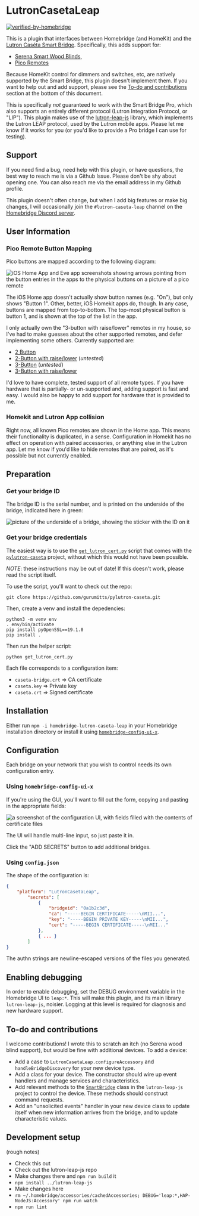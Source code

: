 # LutronCasetaLeap

[![verified-by-homebridge](https://badgen.net/badge/homebridge/verified/purple)](https://github.com/homebridge/homebridge/wiki/Verified-Plugins)

This is a plugin that interfaces between Homebridge (and HomeKit) and the [Lutron Caséta Smart Bridge](https://www.casetawireless.com/products/expansion-kits-and-smart-bridge). Specifically, this adds support for:

* [Serena Smart Wood Blinds](https://www.serenashades.com),
* [Pico Remotes](https://www.lutron.com/en-US/Products/Pages/Components/PicoWirelessController/Models.aspx)

Because HomeKit control for dimmers and switches, etc, are natively supported by the Smart Bridge, this plugin doesn't implement them. If you want to help out and add support, please see the [To-do and contributions](#to-do-and-contributions) section at the bottom of this document.

This is specifically _not_ guaranteed to work with the Smart Bridge Pro, which also supports an entirely different protocol (Lutron Integration Protocol, or "LIP"). This plugin makes use of the [lutron-leap-js](https://github.com/thenewwazoo/lutron-leap-js) library, which implements the Lutron LEAP protocol, used by the Lutron mobile apps. Please let me know if it works for you (or you'd like to provide a Pro bridge I can use for testing).

## Support

If you need find a bug, need help with this plugin, or have questions, the best way to reach me is via a Github Issue. Please don't be shy about opening one. You can also reach me via the email address in my Github profile.

This plugin doesn't often change, but when I add big features or make big changes, I will occasionally join the `#lutron-caseta-leap` channel on the [Homebridge Discord server](https://discord.gg/RcV7fa8).

## User Information

### Pico Remote Button Mapping

Pico buttons are mapped according to the following diagram:

![iOS Home App and Eve app screenshots showing arrows pointing from the button entries in the apps to the physical buttons on a picture of a pico remote](assets/buttons_map.png)

The iOS Home app doesn't actually show button names (e.g. "On"), but only shows "Button 1". Other, better, iOS Homekit apps do, though. In any case, buttons are mapped from top-to-bottom. The top-most physical button is button 1, and is shown at the top of the list in the app.

I only actually own the "3-button with raise/lower" remotes in my house, so I've had to make guesses about the other supported remotes, and defer implementing some others. Currently supported are:

* [2 Button](https://www.lutron.com/en-US/pages/SupportCenter/support.aspx?modelNumber=PJ2-2B&Section=Documents)
* [2-Button with raise/lower](https://www.lutron.com/en-US/pages/SupportCenter/support.aspx?modelNumber=PJ2-2BRL&Section=Documents) (*untested*)
* [3-Button](https://www.lutron.com/en-US/pages/SupportCenter/support.aspx?modelNumber=PJ2-3B&Section=Documents) (*untested*)
* [3-Button with raise/lower](https://www.lutron.com/en-US/pages/SupportCenter/support.aspx?modelNumber=PJ2-3BRL&Section=Documents)

I'd love to have complete, tested support of all remote types. If you have hardware that is partially- or un-supported and, adding support is fast and easy. I would also be happy to add support for hardware that is provided to me.

### Homekit and Lutron App collision

Right now, all known Pico remotes are shown in the Home app. This means their functionality is duplicated, in a sense. Configuration in Homekit has no effect on operation with paired accessories, or anything else in the Lutron app. Let me know if you'd like to hide remotes that are paired, as it's possible but not currently enabled.

## Preparation

### Get your bridge ID

The bridge ID is the serial number, and is printed on the underside of the bridge, indicated here in green:

![picture of the underside of a bridge, showing the sticker with the ID on it](assets/bridge.png)

### Get your bridge credentials

The easiest way is to use the [`get_lutron_cert.py`](https://github.com/gurumitts/pylutron-caseta/blob/dev/get_lutron_cert.py) script that comes with the [`pylutron-caseta`](https://github.com/gurumitts/pylutron-caseta) project, without which this would not have been possible.

*NOTE*: these instructions may be out of date! If this doesn't work, please read the script itself.

To use the script, you'll want to check out the repo:
```
git clone https://github.com/gurumitts/pylutron-caseta.git
```

Then, create a venv and install the depedencies:
```
python3 -m venv env
. env/bin/activate
pip install pyOpenSSL==19.1.0
pip install .
```

Then run the helper script:
```
python get_lutron_cert.py
```

Each file corresponds to a configuration item:
* `caseta-bridge.crt` => CA certificate
* `caseta.key` => Private key
* `caseta.crt` => Signed certificate

## Installation

Either run `npm -i homebridge-lutron-caseta-leap` in your Homebridge installation directory or install it using [`homebridge-config-ui-x`](https://github.com/oznu/homebridge-config-ui-x#readme).

## Configuration

Each bridge on your network that you wish to control needs its own configuration entry.

### Using `homebridge-config-ui-x`

If you're using the GUI, you'll want to fill out the form, copying and pasting in the appropriate fields:

![a screenshot of the configuration UI, with fields filled with the contents of certificate files](assets/config.png)

The UI will handle multi-line input, so just paste it in.

Click the "ADD SECRETS" button to add additional bridges.

### Using `config.json`

The shape of the configuration is:

```json
{
    "platform": "LutronCasetaLeap",
        "secrets": [
            {
                "bridgeid": "0a1b2c3d",
                "ca": "-----BEGIN CERTIFICATE-----\nMII...",
                "key": "-----BEGIN PRIVATE KEY-----\nMII...",
                "cert": "-----BEGIN CERTIFICATE-----\nMII..."
            },
            { ... }
        ]
}
```

The authn strings are newline-escaped versions of the files you generated.

## Enabling debugging

In order to enable debugging, set the DEBUG environment variable in the Homebridge UI to `leap:*`. This will make this plugin, and its main library `lutron-leap-js`, noisier. Logging at this level is required for diagnosis and new hardware support.

## To-do and contributions

I welcome contributions! I wrote this to scratch an itch (no Serena wood blind support), but would be fine with additional devices. To add a device:
* Add a case to `LutronCasetaLeap.configureAccessory` and `handleBridgeDiscovery` for your new device type.
* Add a class for your device. The constructor should wire up event handlers and manage services and characteristics.
* Add relevant methods to the [`SmartBridge`](https://github.com/thenewwazoo/lutron-leap-js/blob/main/src/SmartBridge.ts) class in the `lutron-leap-js` project to control the device. These methods should construct command requests.
* Add an "unsolicited events" handler in your new device class to update itself when new information arrives from the bridge, and to update characteristic values.

## Development setup

(rough notes)

* Check this out
* Check out the lutron-leap-js repo
* Make changes there and `npm run build` it
* `npm install ../lutron-leap-js`
* Make changes here
* `rm ~/.homebridge/accessories/cachedAccessories; DEBUG='leap:*,HAP-NodeJS:Accessory' npm run watch`
* `npm run lint`
